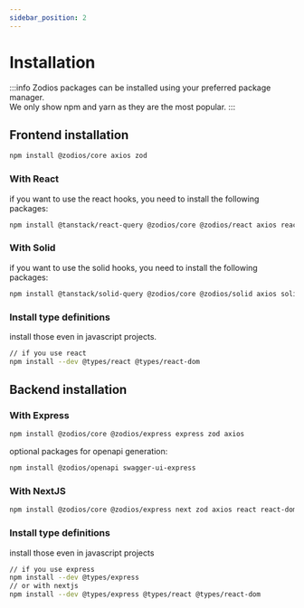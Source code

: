 ```yaml
---
sidebar_position: 2
---
```


# Installation

:::info
Zodios packages can be installed using your preferred package manager.  
We only show npm and yarn as they are the most popular.
:::

## Frontend installation

```bash npm2yarn
npm install @zodios/core axios zod
```
### With React

if you want to use the react hooks, you need to install the following packages:

```bash npm2yarn
npm install @tanstack/react-query @zodios/core @zodios/react axios react react-dom zod
```

### With Solid

if you want to use the solid hooks, you need to install the following packages:

```bash npm2yarn
npm install @tanstack/solid-query @zodios/core @zodios/solid axios solid-js zod
```
### Install type definitions

install those even in javascript projects.

```bash npm2yarn
// if you use react
npm install --dev @types/react @types/react-dom
```

## Backend installation

### With Express

```bash npm2yarn
npm install @zodios/core @zodios/express express zod axios
```

optional packages for openapi generation:

```bash npm2yarn
npm install @zodios/openapi swagger-ui-express
```

### With NextJS

```bash npm2yarn
npm install @zodios/core @zodios/express next zod axios react react-dom
```

### Install type definitions

install those even in javascript projects

```bash npm2yarn
// if you use express
npm install --dev @types/express
// or with nextjs
npm install --dev @types/express @types/react @types/react-dom
```
